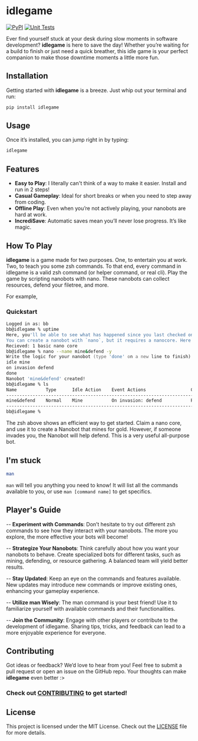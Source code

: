 # idlegame

[![PyPI](https://github.com/bboonstra/idlegame/actions/workflows/pypi.yml/badge.svg)](https://github.com/bboonstra/idlegame/actions/workflows/pypi.yml)
[![Unit Tests](https://github.com/bboonstra/idlegame/actions/workflows/tests.yml/badge.svg)](https://github.com/bboonstra/idlegame/actions/workflows/tests.yml)

Ever find yourself stuck at your desk during slow moments in software development? **idlegame** is here to save the day! Whether you’re waiting for a build to finish or just need a quick breather, this idle game is your perfect companion to make those downtime moments a little more fun.

## Installation

Getting started with **idlegame** is a breeze. Just whip out your terminal and run:

```bash
pip install idlegame
```

## Usage

Once it’s installed, you can jump right in by typing:

```bash
idlegame
```

## Features

- **Easy to Play**: I literally can't think of a way to make it easier. Install and run in 2 steps!
- **Casual Gameplay**: Ideal for short breaks or when you need to step away from coding.
- **Offline Play**: Even when you’re not actively playing, your nanobots are hard at work.
- **IncrediSave**: Automatic saves mean you’ll never lose progress. It’s like magic.

## How To Play

**idlegame** is a game made for two purposes. One, to entertain you at work. Two, to teach you some zsh commands.
To that end, every command in idlegame is a valid zsh command (or helper command, or real cli).
Play the game by scripting nanobots with nano. These nanobots can collect resources, defend your filetree, and more.

For example,

### Quickstart

```zsh
Logged in as: bb
bb@idlegame % uptime
Here, you'll be able to see what has happened since you last checked on the uptime of your nanobots.
You can create a nanobot with `nano`, but it requires a nanocore. Here's one to get you started.
Recieved: 1 basic nano core
bb@idlegame % nano --name mine&defend -y
Write the logic for your nanobot (type 'done' on a new line to finish):
idle mine
on invasion defend
done
Nanobot 'mine&defend' created!
bb@idlegame % ls
Name           Type      Idle Action    Event Actions                 Current Action                
----------------------------------------------------------------------------------------------------
mine&defend    Normal    Mine           On invasion: defend           Performing idle action: mine  
----------------------------------------------------------------------------------------------------
bb@idlegame % 
```

The zsh above shows an efficient way to get started. Claim a nano core, and use it to create a Nanobot that mines for gold. However, if someone invades you, the Nanobot will help defend. This is a very useful all-purpose bot.

## I'm stuck

```zsh
man
```

`man` will tell you anything you need to know! It will list all the commands available to you, or use `man [command name]` to get specifics.

## Player's Guide
-- **Experiment with Commands**: Don’t hesitate to try out different zsh commands to see how they interact with your nanobots. The more you explore, the more effective your bots will become!

-- **Strategize Your Nanobots**: Think carefully about how you want your nanobots to behave. Create specialized bots for different tasks, such as mining, defending, or resource gathering. A balanced team will yield better results.

-- **Stay Updated**: Keep an eye on the commands and features available. New updates may introduce new commands or improve existing ones, enhancing your gameplay experience.

-- **Utilize man Wisely**: The man command is your best friend! Use it to familiarize yourself with available commands and their functionalities.

-- **Join the Community**: Engage with other players or contribute to the development of idlegame. Sharing tips, tricks, and feedback can lead to a more enjoyable experience for everyone.

## Contributing

Got ideas or feedback? We’d love to hear from you! Feel free to submit a pull request or open an issue on the GitHub repo. Your thoughts can make **idlegame** even better :>
### Check out [CONTRIBUTING](CONTRIBUTING.md) to get started!

## License

This project is licensed under the MIT License. Check out the [LICENSE](LICENSE) file for more details.
